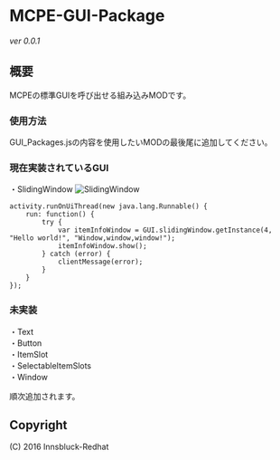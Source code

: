 # MCPE-GUI-Package
*ver 0.0.1*

## 概要
MCPEの標準GUIを呼び出せる組み込みMODです。

### 使用方法
GUI_Packages.jsの内容を使用したいMODの最後尾に追加してください。

### 現在実装されているGUI
・SlidingWindow
![SlidingWindow](https://github.com/Innsbluck-Redhat/MCPE-GUI-Packages/blob/master/Images/SlidingWindow.png)
    
    activity.runOnUiThread(new java.lang.Runnable() {
        run: function() {
            try {
                var itemInfoWindow = GUI.slidingWindow.getInstance(4, "Hello world!", "Window,window,window!");
                itemInfoWindow.show();
            } catch (error) {
                clientMessage(error);
            }
        }
    });

### 未実装
・Text  
・Button  
・ItemSlot  
・SelectableItemSlots  
・Window

順次追加されます。

## Copyright
(C) 2016 Innsbluck-Redhat